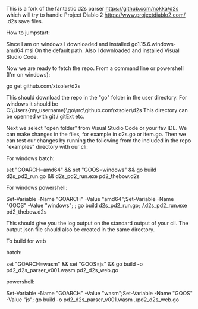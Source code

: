 This is a fork of the fantastic d2s parser https://github.com/nokka/d2s which will try to handle Project Diablo 2 https://www.projectdiablo2.com/ .d2s save files.

How to jumpstart:

Since I am on windows I downloaded and installed
	go1.15.6.windows-amd64.msi
On the default path.
Also I downloaded and installed Visual Studio Code.

Now we are ready to fetch the repo.
From a command line or powershell (I'm on windows):

go get github.com/xtsoler/d2s

This should download the repo in the "go" folder in the user directory.
For windows it should be C:\Users\{my_username}\go\src\github.com\xtsoler\d2s
This directory can be openned with git / gitExt etc.

Next we select "open folder" from Visual Studio Code or your fav IDE.
We can make changes in the files, for example in d2s.go or item.go.
Then we can test our changes by running the following from the included in 
the repo "examples" directory with our cli:

For windows batch:

set "GOARCH=amd64" && set "GOOS=windows" && go build d2s_pd2_run.go && d2s_pd2_run.exe pd2_thebow.d2s

For windows powershell:

Set-Variable -Name "GOARCH" -Value "amd64";Set-Variable -Name "GOOS" -Value "windows"; ; go build d2s_pd2_run.go; .\d2s_pd2_run.exe pd2_thebow.d2s

This should give you the log output on the standard output of your cli.
The output json file should also be created in the same directory.

To build for web

batch:

set "GOARCH=wasm" && set "GOOS=js" && go build -o pd2_d2s_parser_v001.wasm pd2_d2s_web.go

powershell:

Set-Variable -Name "GOARCH" -Value "wasm";Set-Variable -Name "GOOS" -Value "js"; go build -o pd2_d2s_parser_v001.wasm .\pd2_d2s_web.go
